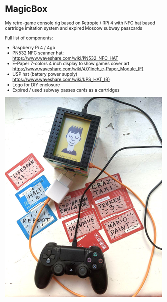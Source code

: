 # MagicBox
My retro-game console rig based on Retropie / RPi 4 with NFC hat based cartridge imitation system and expired Moscow subway passcards

Full list of components:
- Raspberry Pi 4 / 4gb
- PN532 NFC scanner hat: https://www.waveshare.com/wiki/PN532_NFC_HAT 
- E-Paper 7-colors 4 inch display to show games cover art https://www.waveshare.com/wiki/4.01inch_e-Paper_Module_(F)
- USP hat (battery power supply) https://www.waveshare.com/wiki/UPS_HAT_(B)
- Lego for DIY enclosure  
- Expired / used subway passes cards as a cartridges

![alt text](https://raw.githubusercontent.com/wasdswag/MagicBox/main/MAGICBOX_ALL.jpg?raw=true)
